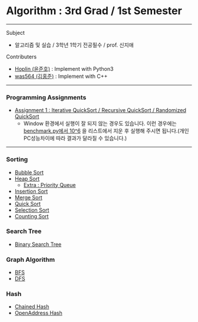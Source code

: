 # Algorithm : 3rd Grad / 1st Semester
***
Subject
  - 알고리즘 및 실습 / 3학년 1학기 전공필수 / prof. 신지애


Contributers
  - [Hoplin (윤준호)](https://github.com/J-hoplin1) : Implement with Python3
  - [was564 (김홍준)](https://github.com/was564) : Implement with C++
***
### Programming Assignments
  - [Assignment 1 : Iterative QuickSort / Recursive QuickSort / Randomized QuickSort](https://github.com/J-hoplin1/Algorithm_Class/tree/main/Programming%20Assignment/Assignment%201)
    - Window 환경에서 실행이 잘 되지 않는 경우도 있습니다. 이런 경우에는 [benchmark.py에서 10^6](https://github.com/J-hoplin1/Algorithm_Class/blob/65f9d5d10197fde87e6fa57395322d9084770404/Programming%20Assignment/Assignment%201/%EC%9C%A4%EC%A4%80%ED%98%B8_ProgrammingAssignment1/benchmark.py#L19) 을 리스트에서 지운 후 실행해 주시면 됩니다.(개인 PC성능차이에 따라 결과가 달라질 수 있습니다.) 
***
### Sorting

  - [Bubble Sort](https://github.com/J-hoplin1/Algorithm_Class/tree/main/Sorting/bubble_sort)
  - [Heap Sort](https://github.com/J-hoplin1/Algorithm_Class/tree/main/Sorting/heap_sort)
    - [Extra : Priority Queue](https://github.com/J-hoplin1/Algorithm_Class/blob/main/Sorting/heap_sort/priority_queue.py) 
  - [Insertion Sort](https://github.com/J-hoplin1/Algorithm_Class/tree/main/Sorting/insertion_sort)
  - [Merge Sort](https://github.com/J-hoplin1/Algorithm_Class/tree/main/Sorting/merge_sort)
  - [Quick Sort](https://github.com/J-hoplin1/Algorithm_Class/tree/main/Sorting/quick_sort)
  - [Selection Sort](https://github.com/J-hoplin1/Algorithm_Class/tree/main/Sorting/selection_sort)
  - [Counting Sort](https://github.com/J-hoplin1/Algorithm_Class/blob/main/Sorting/counting_sort)

### Search Tree

  - [Binary Search Tree](https://github.com/J-hoplin1/Algorithm_Class/tree/main/Search%20Tree/BST(Binary%20Search%20Tree))

### Graph Algorithm
  
  - [BFS](https://github.com/J-hoplin1/Algorithm_Class/tree/main/Graph%20Algorithm/BFS)
  - [DFS](https://github.com/J-hoplin1/Algorithm_Class/tree/main/Graph%20Algorithm/DFS)

### Hash

  - [Chained Hash](https://github.com/J-hoplin1/Algorithm_Class/blob/main/Hashing/Python/ChainedHash.py)
  - [OpenAddress Hash](https://github.com/J-hoplin1/Algorithm_Class/blob/main/Hashing/Python/OpenAddressHash.py)